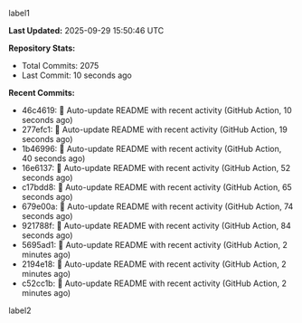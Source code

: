 
label1 
<!-- ACTIVITY_START -->
**Last Updated:** 2025-09-29 15:50:46 UTC

**Repository Stats:**
- Total Commits: 2075
- Last Commit: 10 seconds ago

**Recent Commits:**
- 46c4619: 🤖 Auto-update README with recent activity (GitHub Action, 10 seconds ago)
- 277efc1: 🤖 Auto-update README with recent activity (GitHub Action, 19 seconds ago)
- 1b46996: 🤖 Auto-update README with recent activity (GitHub Action, 40 seconds ago)
- 16e6137: 🤖 Auto-update README with recent activity (GitHub Action, 52 seconds ago)
- c17bdd8: 🤖 Auto-update README with recent activity (GitHub Action, 65 seconds ago)
- 679e00a: 🤖 Auto-update README with recent activity (GitHub Action, 74 seconds ago)
- 921788f: 🤖 Auto-update README with recent activity (GitHub Action, 84 seconds ago)
- 5695ad1: 🤖 Auto-update README with recent activity (GitHub Action, 2 minutes ago)
- 2194e18: 🤖 Auto-update README with recent activity (GitHub Action, 2 minutes ago)
- c52cc1b: 🤖 Auto-update README with recent activity (GitHub Action, 2 minutes ago)
<!-- ACTIVITY_END -->

label2

